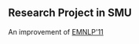 ## Research Project in SMU

An improvement of [EMNLP'11](http://aclweb.org/anthology/D/D11/D11-1075.pdf)
